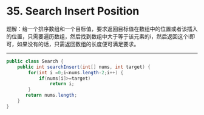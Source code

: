 # 35. Search Insert Position

题解：给一个排序数组和一个目标值，要求返回目标值在数组中的位置或者该插入的位置，只需要遍历数组，然后找到数组中大于等于该元素的i，然后返回这个i即可，如果没有的话，只需返回数组的长度便可满足要求。

------

```Java
public class Search {
    public int searchInsert(int[] nums, int target) {
        for(int i =0;i<nums.length-2;i++) {
            if(nums[i]>=target)
                return i;
        }
       return nums.length;
    }
}

```


